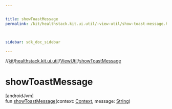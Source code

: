 ```yaml
---


title: showToastMessage
permalink: /kit/healthstack.kit.ui.util/-view-util/show-toast-message.html



sidebar: sdk_doc_sidebar

---
```



//[kit](/kit.html)/[healthstack.kit.ui.util](../index.html)/[ViewUtil](index.html)/[showToastMessage](show-toast-message.html)



# showToastMessage



[androidJvm]\
fun [showToastMessage](show-toast-message.html)(context: [Context](https://developer.android.com/reference/kotlin/android/content/Context.html), message: [String](https://kotlinlang.org/api/latest/jvm/stdlib/kotlin/-string/index.html))






